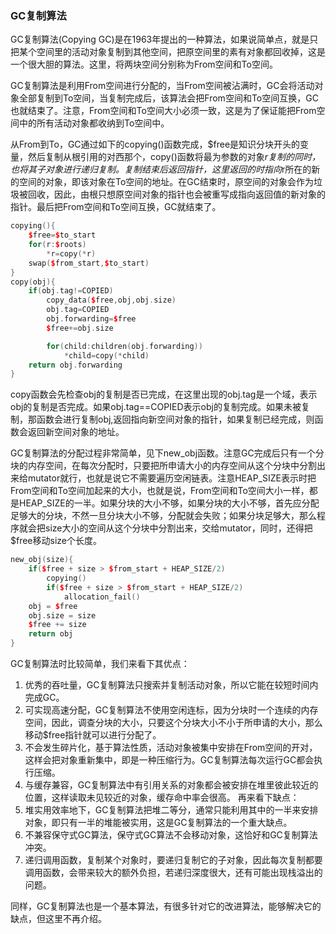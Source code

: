 ### GC复制算法

GC复制算法(Copying GC)是在1963年提出的一种算法，如果说简单点，就是只把某个空间里的活动对象复制到其他空间，把原空间里的素有对象都回收掉，这是一个很大胆的算法。这里，将两块空间分别称为From空间和To空间。

GC复制算法是利用From空间进行分配的，当From空间被沾满时，GC会将活动对象全部复制到To空间，当复制完成后，该算法会把From空间和To空间互换，GC也就结束了。注意，From空间和To空间大小必须一致，这是为了保证能把From空间中的所有活动对象都收纳到To空间中。

从From到To，GC通过如下的copying()函数完成，$free是知识分块开头的变量，然后复制从根引用的对西那个，copy()函数将最为参数的对象*r复制的同时，也将其子对象进行递归复制。复制结束后返回指针，这里返回的时指向*r所在的新的空间的对象，即该对象在To空间的地址。在GC结束时，原空间的对象会作为垃圾被回收，因此，由根只想原空间对象的指针也会被重写成指向返回值的新对象的指针。最后把From空间和To空间互换，GC就结束了。

```cpp
copying(){
    $free=$to_start
    for(r:$roots)
        *r=copy(*r)
    swap($from_start,$to_start)
}
copy(obj){
    if(obj.tag!=COPIED)
        copy_data($free,obj,obj.size)
        obj.tag=COPIED
        obj.forwarding=$free
        $free+=obj.size

        for(child:children(obj.forwarding))
            *child=copy(*child)
    return obj.forwarding
}
```
copy函数会先检查obj的复制是否已完成，在这里出现的obj.tag是一个域，表示obj的复制是否完成。如果obj.tag==COPIED表示obj的复制完成。如果未被复制，那函数会进行复制obj,返回指向新空间对象的指针，如果复制已经完成，则函数会返回新空间对象的地址。

GC复制算法的分配过程非常简单，见下new_obj函数。注意GC完成后只有一个分块的内存空间，在每次分配时，只要把所申请大小的内存空间从这个分块中分割出来给mutator就行，也就是说它不需要遍历空闲链表。注意HEAP_SIZE表示时把From空间和To空间加起来的大小，也就是说，From空间和To空间大小一样，都是HEAP_SIZE的一半。如果分块的大小不够，如果分块的大小不够，首先应分配足够大的分块，不然一旦分块大小不够，分配就会失败；如果分块足够大，那么程序就会把size大小的空间从这个分块中分割出来，交给mutator，同时，还得把$free移动size个长度。

```cpp
new_obj(size){
    if($free + size > $from_start + HEAP_SIZE/2)
        copying()
        if($free + size > $from_start + HEAP_SIZE/2)
            allocation_fail()
    obj = $free
    obj.size = size
    $free += size
    return obj
}
```

GC复制算法时比较简单，我们来看下其优点：
1. 优秀的吞吐量，GC复制算法只搜索并复制活动对象，所以它能在较短时间内完成GC。
2. 可实现高速分配，GC复制算法不使用空闲连标，因为分块时一个连续的内存空间，因此，调查分块的大小，只要这个分块大小不小于所申请的大小，那么移动$free指针就可以进行分配了。
3. 不会发生碎片化，基于算法性质，活动对象被集中安排在From空间的开对，这样会把对象重新集中，即是一种压缩行为。GC复制算法每次运行GC都会执行压缩。
4. 与缓存兼容，GC复制算法中有引用关系的对象都会被安排在堆里彼此较近的位置，这样读取未见较近的对象，缓存命中率会很高。
再来看下缺点：
1. 堆实用效率地下，GC复制算法把堆二等分，通常只能利用其中的一半来安排对象，即只有一半的堆能被实用，这是GC复制算法的一个重大缺点。
2. 不兼容保守式GC算法，保守式GC算法不会移动对象，这恰好和GC复制算法冲突。
3. 递归调用函数，复制某个对象时，要递归复制它的子对象，因此每次复制都要调用函数，会带来较大的额外负担，若递归深度很大，还有可能出现栈溢出的问题。

同样，GC复制算法也是一个基本算法，有很多针对它的改进算法，能够解决它的缺点，但这里不再介绍。
